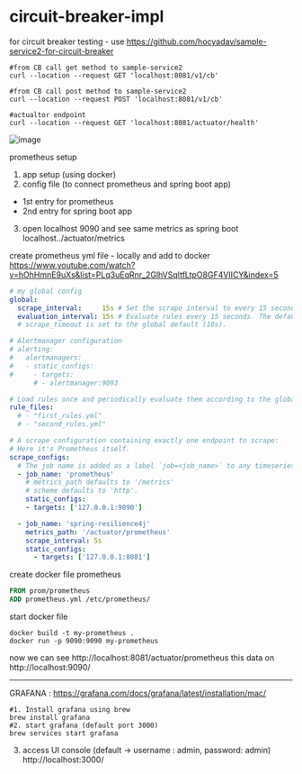 # circuit-breaker-impl

for circuit breaker testing - use 
https://github.com/hocyadav/sample-service2-for-circuit-breaker


```curl
#from CB call get method to sample-service2
curl --location --request GET 'localhost:8081/v1/cb'

#from CB call post method to sample-service2
curl --location --request POST 'localhost:8081/v1/cb'

#actualtor endpoint
curl --location --request GET 'localhost:8081/actuator/health'
```

![image](https://user-images.githubusercontent.com/56931032/95672735-ee9fab80-0bc0-11eb-96ab-6cd4b93d7463.png)




prometheus setup 
1. app setup (using docker)
2. config file (to connect prometheus and spring boot app) 
  - 1st entry for prometheus 
  - 2nd entry for spring boot app
3. open localhost 9090 and see same metrics as spring boot localhost../actuator/metrics

create prometheus yml file - locally and add to docker https://www.youtube.com/watch?v=hOhHmnE9uXs&list=PLq3uEqRnr_2GlhVSqltfLtpO8GF4VIICY&index=5
```yml
# my global config
global:
  scrape_interval:     15s # Set the scrape interval to every 15 seconds. Default is every 1 minute.
  evaluation_interval: 15s # Evaluate rules every 15 seconds. The default is every 1 minute.
  # scrape_timeout is set to the global default (10s).

# Alertmanager configuration
# alerting:
#   alertmanagers:
#   - static_configs:
#     - targets:
      # - alertmanager:9093

# Load rules once and periodically evaluate them according to the global 'evaluation_interval'.
rule_files:
  # - "first_rules.yml"
  # - "second_rules.yml"

# A scrape configuration containing exactly one endpoint to scrape:
# Here it's Prometheus itself.
scrape_configs:
  # The job name is added as a label `job=<job_name>` to any timeseries scraped from this config.
  - job_name: 'prometheus'
    # metrics_path defaults to '/metrics'
    # scheme defaults to 'http'.
    static_configs:
    - targets: ['127.0.0.1:9090']

  - job_name: 'spring-resilience4j'
    metrics_path: '/actuator/prometheus'
    scrape_interval: 5s
    static_configs:
      - targets: ['127.0.0.1:8081']
```

create docker file prometheus 
```dockerfile
FROM prom/prometheus
ADD prometheus.yml /etc/prometheus/
```

start docker file 
```curl
docker build -t my-prometheus .
docker run -p 9090:9090 my-prometheus
```

now we can see http://localhost:8081/actuator/prometheus this data on http://localhost:9090/

----
GRAFANA : https://grafana.com/docs/grafana/latest/installation/mac/

```curl
#1. Install grafana using brew
brew install grafana
#2. start grafana (default port 3000)
brew services start grafana
```
3. access UI console (default -> username : admin, password: admin)
http://localhost:3000/ 
